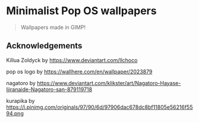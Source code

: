 #  Minimalist Pop OS wallpapers

> Wallpapers made in GIMP!

## Acknowledgements 

Killua Zoldyck by https://www.deviantart.com/llchoco

pop os logo by https://wallhere.com/en/wallpaper/2023879

nagatoro by https://www.deviantart.com/klikster/art/Nagatoro-Hayase-Ijiranaide-Nagatoro-san-879119718

kurapika by https://i.pinimg.com/originals/97/90/6d/97906dac678dc8bf11805e56216f5594.png
